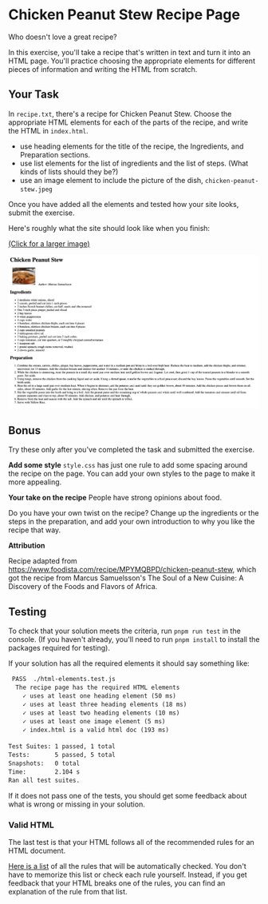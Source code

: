 # Chicken Peanut Stew Recipe Page

Who doesn't love a great recipe?

In this exercise, you'll take a recipe that's written in text and turn it into an HTML page. You'll practice choosing the appropriate elements for different pieces of information and writing the HTML from scratch.

## Your Task

In `recipe.txt`, there's a recipe for Chicken Peanut Stew. Choose the appropriate HTML elements for each of the parts of the recipe, and write the HTML in `index.html`.

* use heading elements for the title of the recipe, the Ingredients, and Preparation sections.
* use list elements for the list of ingredients and the list of steps. (What kinds of lists should they be?)
* use an image element to include the picture of the dish, `chicken-peanut-stew.jpeg`

Once you have added all the elements and tested how your site looks, submit the exercise.

Here's roughly what the site should look like when you finish:

[(Click for a larger image)](https://chicken-peanut-stew-recipe-page.kibo-web.repl.co/finished-recipe.png)

![peanut stew recipe page screenshot](finished-recipe.png)

## Bonus

Try these only after you've completed the task and submitted the exercise.

**Add some style**
`style.css` has just one rule to add some spacing around the recipe on the page. You can add your own styles to the page to make it more appealing.

**Your take on the recipe**
People have strong opinions about food. 

Do you have your own twist on the recipe? Change up the ingredients or the steps in the preparation, and add your own introduction to why you like the recipe that way.


**Attribution**

Recipe adapted from https://www.foodista.com/recipe/MPYMQBPD/chicken-peanut-stew, which got the recipe from Marcus Samuelsson's The Soul of a New Cuisine: A Discovery of the Foods and Flavors of Africa.

## Testing

To check that your solution meets the criteria, run `pnpm run test` in the console. (If you haven't already, you'll need to run `pnpm install` to install the packages required for testing).

If your solution has all the required elements it should say something like:

```txt
 PASS  ./html-elements.test.js
  The recipe page has the required HTML elements
    ✓ uses at least one heading element (50 ms)
    ✓ uses at least three heading elements (18 ms)
    ✓ uses at least two heading elements (10 ms)
    ✓ uses at least one image element (5 ms)
    ✓ index.html is a valid html doc (193 ms)

Test Suites: 1 passed, 1 total
Tests:       5 passed, 5 total
Snapshots:   0 total
Time:        2.104 s
Ran all test suites.
```

If it does not pass one of the tests, you should get some feedback about what is wrong or missing in your solution.

### Valid HTML

The last test is that your HTML follows all of the recommended rules for an HTML document.

[Here is a list](https://html-validate.org/rules/index.html) of all the rules that will be automatically checked. You don't have to memorize this list or check each rule yourself. Instead, if you get feedback that your HTML breaks one of the rules, you can find an explanation of the rule from that list.
